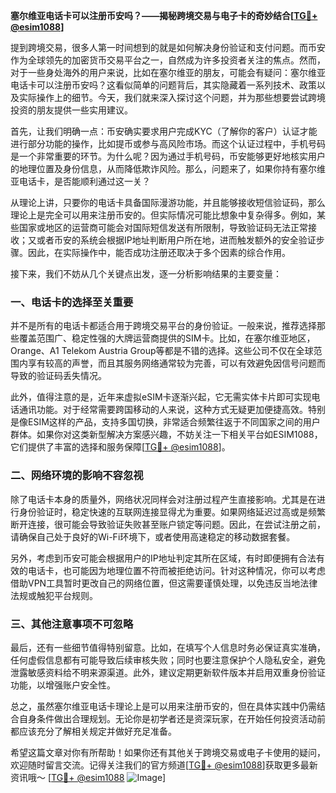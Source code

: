 **塞尔维亚电话卡可以注册币安吗？——揭秘跨境交易与电子卡的奇妙结合[[TG💪+ @esim1088](https://t.me/s/esim1088)]**

提到跨境交易，很多人第一时间想到的就是如何解决身份验证和支付问题。而币安作为全球领先的加密货币交易平台之一，自然成为许多投资者关注的焦点。然而，对于一些身处海外的用户来说，比如在塞尔维亚的朋友，可能会有疑问：塞尔维亚电话卡可以注册币安吗？这看似简单的问题背后，其实隐藏着一系列技术、政策以及实际操作上的细节。今天，我们就来深入探讨这个问题，并为那些想要尝试跨境投资的朋友提供一些实用建议。

首先，让我们明确一点：币安确实要求用户完成KYC（了解你的客户）认证才能进行部分功能的操作，比如提币或参与高风险市场。而这个认证过程中，手机号码是一个非常重要的环节。为什么呢？因为通过手机号码，币安能够更好地核实用户的地理位置及身份信息，从而降低欺诈风险。那么，问题来了，如果你持有塞尔维亚电话卡，是否能顺利通过这一关？

从理论上讲，只要你的电话卡具备国际漫游功能，并且能够接收短信验证码，那么理论上是完全可以用来注册币安的。但实际情况可能比想象中复杂得多。例如，某些国家或地区的运营商可能会对国际短信发送有所限制，导致验证码无法正常接收；又或者币安的系统会根据IP地址判断用户所在地，进而触发额外的安全验证步骤。因此，在实际操作中，能否成功注册还取决于多个因素的综合作用。

接下来，我们不妨从几个关键点出发，逐一分析影响结果的主要变量：

### 一、电话卡的选择至关重要

并不是所有的电话卡都适合用于跨境交易平台的身份验证。一般来说，推荐选择那些覆盖范围广、稳定性强的大牌运营商提供的SIM卡。比如，在塞尔维亚地区，Orange、A1 Telekom Austria Group等都是不错的选择。这些公司不仅在全球范围内享有较高的声誉，而且其服务网络通常较为完善，可以有效避免因信号问题而导致的验证码丢失情况。

此外，值得注意的是，近年来虚拟eSIM卡逐渐兴起，它无需实体卡片即可实现电话通讯功能。对于经常需要跨国移动的人来说，这种方式无疑更加便捷高效。特别是像ESIM这样的产品，支持多国切换，非常适合频繁往返于不同国家之间的用户群体。如果你对这类新型解决方案感兴趣，不妨关注一下相关平台如ESIM1088，它们提供了丰富的选择和服务保障[[TG💪+ @esim1088](https://t.me/s/esim1088)]。

### 二、网络环境的影响不容忽视

除了电话卡本身的质量外，网络状况同样会对注册过程产生直接影响。尤其是在进行身份验证时，稳定快速的互联网连接显得尤为重要。如果网络延迟过高或是频繁断开连接，很可能会导致验证失败甚至账户锁定等问题。因此，在尝试注册之前，请确保自己处于良好的Wi-Fi环境下，或者使用高速稳定的移动数据套餐。

另外，考虑到币安可能会根据用户的IP地址判定其所在区域，有时即便拥有合法有效的电话卡，也可能因为地理位置不符而被拒绝访问。针对这种情况，你可以考虑借助VPN工具暂时更改自己的网络位置，但这需要谨慎处理，以免违反当地法律法规或触犯平台规则。

### 三、其他注意事项不可忽略

最后，还有一些细节值得特别留意。比如，在填写个人信息时务必保证真实准确，任何虚假信息都有可能导致后续审核失败；同时也要注意保护个人隐私安全，避免泄露敏感资料给不明来源渠道。此外，建议定期更新软件版本并启用双重身份验证功能，以增强账户安全性。

总之，虽然塞尔维亚电话卡理论上是可以用来注册币安的，但在具体实践中仍需结合自身条件做出合理规划。无论你是初学者还是资深玩家，在开始任何投资活动前都应该充分了解相关规定并做好充足准备。

希望这篇文章对你有所帮助！如果你还有其他关于跨境交易或电子卡使用的疑问，欢迎随时留言交流。记得关注我们的官方频道[[TG💪+ @esim1088](https://t.me/s/esim1088)]获取更多最新资讯哦～ [[TG💪+ @esim1088](https://t.me/s/esim1088) ![Image](https://i.postimg.cc/4NQfJmqS/Snipaste-2025-05-13-00-14-12.png)]